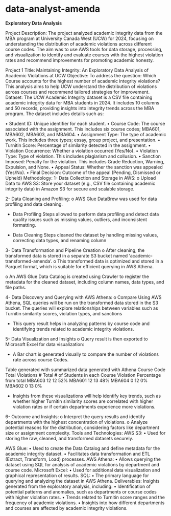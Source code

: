 # data-analyst-amenda

**Exploratory Data Analysis**

Project Description: The project analyzed academic integrity data from the MBA program at University Canada West (UCW) for 2024, focusing on understanding the distribution of academic violations across different course codes. The aim was to use AWS tools for data storage, processing, and visualization to identify and evaluate courses with the highest violation rates and recommend improvements for promoting academic honesty.

Project 1 Title: Maintaining Integrity: An Exploratory Data Analysis of Academic Violations at UCW
Objective: To address the question: Which Course accounts for the highest number of academic integrity violations?
This analysis aims to help UCW understand the distribution of violations across courses and recommend tailored strategies for improvement.
Dataset: The UCW Academic Integrity dataset is a CSV file containing academic integrity data for MBA students in 2024. It includes 10 columns and 50 records, providing insights into integrity trends across the MBA program. The dataset includes details such as:

•	Student ID: Unique identifier for each student.
•	Course Code: The course associated with the assignment. This includes six course codes; MBA601, MBA602, MBA603, and MBA604.
•	Assignment Type: The type of academic work. This includes three types; essay, group project, and presentation.
•	Turnitin Score: Percentage of similarity detected in the assignment.
•	Violation Occurrence: Whether a violation occurred (Yes/No).
•	Violation Type: Type of violation. This includes plagiarism and collusion.
•	Sanction Imposed: Penalty for the violation. This includes Grade Reduction, Warning, Expulsion, and None.
•	Appeal Status: Whether the sanction was appealed (Yes/No).
•	Final Decision: Outcome of the appeal (Pending, Dismissed or Upheld)
Methodology:
1-	Data Collection and Storage in AWS:
o	Upload Data to AWS S3: Store your dataset (e.g., CSV file containing academic integrity data) in Amazon S3 for secure and scalable storage.
 
2-	Data Cleaning and Profiling: 
o	AWS Glue DataBrew was used for data profiling and data cleaning. 
- Data Profiling Steps allowed to perform data profiling and detect data quality issues such as missing values, outliers, and inconsistent formatting.
 
-  Data Cleaning Steps cleaned the dataset by handling missing values, correcting data types, and renaming column
 

3-	Data Transformation and Pipeline Creation
o	After cleaning, the transformed data is stored in a separate S3 bucket named ‘academic-transformed-amenda’. 
o	This transformed data is optimized and stored in a Parquet format, which is suitable for efficient querying in AWS Athena.
 
o	An AWS Glue Data Catalog is created using Crawler to register the metadata for the cleaned dataset, including column names, data types, and file paths.
 

4-	Data Discovery and Querying with AWS Athena:
o	Compare Using AWS Athena, SQL queries will be run on the transformed data stored in the S3 bucket. The queries will explore relationships between variables such as Turnitin similarity scores, violation types, and sanctions
 
- This query result helps in analyzing patterns by course code and identifying trends related to academic integrity violations.
 

5-	Data Visualization and Insights
o	Query result is then exported to Microsoft Excel for data visualization:
- A Bar chart is generated visually to compare the number of violations rate across course Codes.
 
Table generated with summarized data generated with Athena
Course Code	Total Violations #	Total # of Students in each Course 	Violation Percentage from total
MBA603	12	12	52%
MBA601	12	13	48%
MBA604	0	12	0%
MBA602	0	13	0%

- Insights from these visualizations will help identify key trends, such as whether higher Turnitin similarity scores are correlated with higher violation rates or if certain departments experience more violations.

6-	Outcome and Insights:
o	Interpret the query results and identify departments with the highest concentration of violations.
o	Analyze potential reasons for the distribution, considering factors like department size or assignment complexity.
Tools and Technologies:
AWS S3:
•	Used for storing the raw, cleaned, and transformed datasets securely.

AWS Glue:
•	Used to create the Data Catalog and define metadata for the academic integrity dataset.
•	Facilitates data transformation and ETL (Extract, Transform, Load) processes.
AWS Athena:
•	Allows querying the dataset using SQL for analysis of academic violations by department and course code.
Microsoft Excel:
•	Used for additional data visualization and graphical representation of results.
SQL:
•	The primary language for querying and analyzing the dataset in AWS Athena.
Deliverables:
Insights generated from the exploratory analysis, including:
•	Identification of potential patterns and anomalies, such as departments or course codes with higher violation rates.
•	Trends related to Turnitin score ranges and the frequency of academic violations.
•	Insights into how different departments and courses are affected by academic integrity violations.
